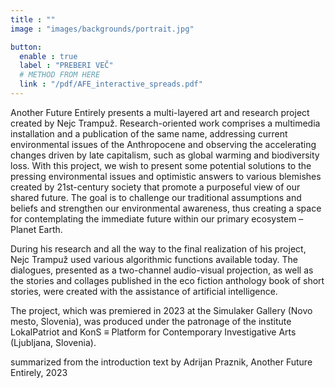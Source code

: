 ```yaml
---
title : ""
image : "images/backgrounds/portrait.jpg"

button:
  enable : true
  label : "PREBERI VEČ"
  # METHOD FROM HERE
  link : "/pdf/AFE_interactive_spreads.pdf"
---
```


Another Future Entirely presents a multi-layered art and research project created by Nejc Trampuž. Research-oriented work comprises a multimedia installation and a publication of the same name, addressing current environmental issues of the Anthropocene and observing the accelerating changes driven by late capitalism, such as global warming and biodiversity loss. With this project, we wish to present some potential solutions to the pressing environmental issues and optimistic answers to various blemishes created by 21st-century society that promote a purposeful view of our shared future. The goal is to challenge our traditional assumptions and beliefs and strengthen our environmental awareness, thus creating a space for contemplating the immediate future within our primary ecosystem – Planet Earth. 

During his research and all the way to the final realization of his project, Nejc Trampuž used various algorithmic functions available today. The dialogues, presented as a two-channel audio-visual projection, as well as the stories and collages published in the eco fiction anthology book of short stories, were created with the assistance of artificial intelligence.


<!-- Small Text -->
The project, which was premiered in 2023 at the Simulaker Gallery (Novo mesto, Slovenia), was produced under the patronage of the institute LokalPatriot and KonS ≡ Platform for Contemporary Investigative Arts (Ljubljana, Slovenia).

summarized from the introduction text by Adrijan Praznik, Another Future Entirely, 2023


